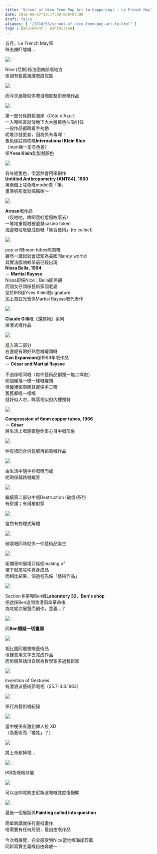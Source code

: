 ```yaml
---
title: 'School of Nice From Pop Art to Happenings – Le French May'
date: 2018-05-07T19:17:00.000+08:00
draft: false
aliases: [ "/2018/05/school-of-nice-from-pop-art-to.html" ]
tags : [amusement - exhibition]
---
```


五月，Le French May嘛  
咪去襯吓墟囉…  

![](/images/schoolofnice.jpg)

Nice (尼斯)係法國南部嘅地方  
係個有藍藍海灘嘅度假區  

![](https://c1.staticflickr.com/1/826/27080204537_6f095deb18_z.jpg)

而今次展覽就係嚟自嗰度藝術家嘅作品  

![](https://c1.staticflickr.com/1/965/41948947031_6c30ea4e73_z.jpg)

第一部分係蔚藍海岸（Côte d'Azur）  
一入嚟呢區就俾地下大大盤藍色沙吸引住  
一般作品都眼看手勿動  
呢堆沙就更甚，因為係有毒㗎！  
隻色係註冊咗嘅**International Klein Blue**  
（mon睇一定有色差）  
係**Yves Klein**創製嘅顏色  

![](https://c1.staticflickr.com/1/974/41904973052_8c6a0bcbae_z.jpg)

有咗呢隻色，佢當然會用來創作  
**Untitled Anthropometry (ANT84), 1960**  
用兩個上咗色嘅model做「筆」  
畫落帆布度就搞掂喇～  

![](https://c1.staticflickr.com/1/959/27080206727_67fa08ab8c_z.jpg)

**Arman**嘅作品  
（哎吔吔，俾啲霓虹燈照咗落去）  
一堆堆重複嘅被遺棄casino token  
海邊嘅垃圾變成佢嘅「集合藝術」(to collect)  

![](https://c1.staticflickr.com/1/976/27080207287_7f20aa17b7_z.jpg)

pop art呀neon tubes呢啲嘢  
雖然一講起就會認知為美國同andy worhol  
其實法國响較早前已經出現  
**Nissa Bella, 1964**  
－ **Martial Raysse**  
Nissa即係Nice；Bella即係靚  
而個女仔頭係藝術家個老婆  
至於IKB係Yves Klein嘅signature  
加上霓虹光管係Martial Raysse嘅代表作  

![](https://c1.staticflickr.com/1/832/27080206227_685894480f_z.jpg)

**Claude Gilli**嘅《還願物》系列  
拼湊式嘅作品  

![](https://c1.staticflickr.com/1/869/41050818625_e073e2fee6_z.jpg)

進入第二部分  
右邊呢有啲好熟悉嘅罐頭呀  
**Can Expansion**係1969年嘅作品  
－ **César and Martial Raysse**  
  
不過係唔同嘅（每件藝術品都獨一無二㗎啦）  
呢個睇落一模一樣嘅罐頭  
但罐裡面啲膠其實係手工嘢  
舊舊都唔一樣嘅  
就好似人咁，睇落相似但內裡獨特  

![](https://c1.staticflickr.com/1/864/41050817975_6faba1450f_z.jpg)

**Compression of 6mm copper tubes, 1966**  
－ **César**  
將生活上嘅銅管壓倒佢心目中嘅形象  

![](https://c1.staticflickr.com/1/979/41050817465_1d2ac8bcc1_z.jpg)

仲有唔同合併瓦解再組裝嘅作品  

![](https://c1.staticflickr.com/1/829/41050816785_eab2afa31d_z.jpg)

由生活中隨手拎嘅嘢而成  
呢啲係鋪路嘅蠟青  

![](https://c1.staticflickr.com/1/978/41050985475_c720a161c7_z.jpg)

繼續第二部分中嘅Destruction (破壞)系列  
有熨燶；有用槍射穿  

![](https://c1.staticflickr.com/1/974/41949991361_a92a0ba3e0_z.jpg)

當然有物理式解體  

![](https://c1.staticflickr.com/1/960/41050984895_e4dc6892c2_z.jpg)

破壞嘅同時就係一件藝術品誕生  

![](https://c1.staticflickr.com/1/865/27081462377_b2c29c87e9_z.jpg)

架爛車响展場只係個making of  
樓下就擺咗件真身成品  
而相比結果，個過程先係「藝術作品」  

![](https://c1.staticflickr.com/1/911/27082101077_1f4bb33505_z.jpg)

Section III帶嚟Ben嘅**Laboratory 32、Ben's shop**  
把遮係Ben追問香港雨傘革命後  
為咗呢次展覽而創作，意義...？  

![](https://c1.staticflickr.com/1/956/41906618942_d5ddff7608_z.jpg)

同**Ben懷疑一切畫廊**  

![](https://c1.staticflickr.com/1/978/27082099527_40b3423878_z.jpg)

相比圖同雕塑嘅藝術品  
佢鍾意用文字去完成作品  
而佢個孫話佢自居為哲學家多過藝術家  

![](https://c1.staticflickr.com/1/974/41233118364_b36526809c_z.jpg)

Invention of Gestures  
有激浪派藝術節嘅相（25.7-3.8.1963）  

![](https://c1.staticflickr.com/1/906/41233117624_3844519806_z.jpg)

係行為藝術嘅紀錄  

![](https://c1.staticflickr.com/1/831/41233116894_11323949d4_z.jpg)

當中梗係有激到俾人拉 XD  
（為藝術而「犧牲」？）  

![](https://c1.staticflickr.com/1/952/41052146145_96e0ac3dd5_z.jpg)

將上帝都掉埋...  

![](https://c1.staticflickr.com/1/951/41052144985_7d64a8146c_z.jpg)

IKB色嘅地球儀  

![](https://c1.staticflickr.com/1/868/41907124172_c2733e7412_z.jpg)

可以坐响呢啲由尼斯運嚟嘅凳度慢慢睇  

![](https://c1.staticflickr.com/1/976/28080606768_72642ec97f_z.jpg)

最後一個展區係**Painting called into question**  
  
簡單啲講就係冇畫框畫作  
唔需要有任何局限，最自由嘅作品  
  
  
今次嘅展覽，完全感受到Nice當地嘅海岸蔚藍  
同新寫實主義嘅自由奔放～